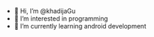 - 👋 Hi, I’m @khadijaGu
- 👀 I’m interested in programming
- 🌱 I’m currently learning android development

<!---
khadijaGu/khadijaGu is a ✨ special ✨ repository because its `README.md` (this file) appears on your GitHub profile.
You can click the Preview link to take a look at your changes.
--->
